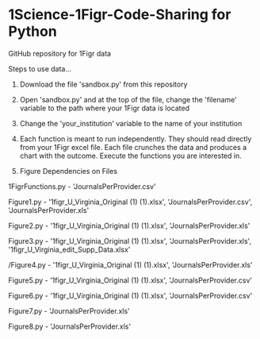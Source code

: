 # 1Science-1Figr-Code-Sharing for Python


GitHub repository for 1Figr data


Steps to use data...

1. Download the file 'sandbox.py' from this repository

2. Open 'sandbox.py' and at the top of the file, change the 'filename' variable to the path where your 1Figr data is located

3. Change the 'your_institution' variable to the name of your institution

4. Each function is meant to run independently. They should read directly from your 1Figr excel file. Each file crunches the 
data and produces a chart with the outcome. Execute the functions you are interested in.

5. Figure Dependencies on Files

  1FigrFunctions.py - 'JournalsPerProvider.csv'
  
  Figure1.py - '1figr_U_Virginia_Original (1) (1).xlsx', 'JournalsPerProvider.csv', 'JournalsPerProvider.xls'
  
  Figure2.py - '1figr_U_Virginia_Original (1) (1).xlsx', 'JournalsPerProvider.xls'
  
  Figure3.py - '1figr_U_Virginia_Original (1) (1).xlsx', 'JournalsPerProvider.xls', '1figr_U_Virginia_edit_Supp_Data.xlsx'
  
  /Figure4.py - '1figr_U_Virginia_Original (1) (1).xlsx', 'JournalsPerProvider.xls'
  
  Figure5.py - '1figr_U_Virginia_Original (1) (1).xlsx', 'JournalsPerProvider.csv'
  
  Figure6.py - '1figr_U_Virginia_Original (1) (1).xlsx', 'JournalsPerProvider.csv'
  
  Figure7.py - 'JournalsPerProvider.xls'
  
  Figure8.py - 'JournalsPerProvider.xls'
